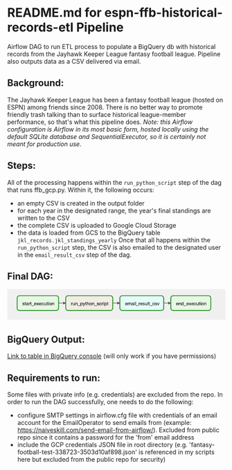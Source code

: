 # README.md for espn-ffb-historical-records-etl Pipeline
Airflow DAG to run ETL process to populate a BigQuery db with historical records from the Jayhawk 
Keeper League fantasy football league. Pipeline also outputs data as a CSV delivered via email.

## Background:
The Jayhawk Keeper League has been a fantasy football league (hosted on ESPN) among friends since
2008. There is no better way to promote friendly trash talking than to surface historical league-member
performance, so that's what this pipeline does.
_Note: this Airflow configuration is Airflow in its most basic form, hosted locally using the default SQLite 
database and SequentialExecutor, so it is certainly not meant for production use._

## Steps:
All of the processing happens within the `run_python_script` step of the dag that runs ffb_gcp.py. 
Within it, the following occurs:
* an empty CSV is created in the output folder
* for each year in the designated range, the year's final standings are written to the CSV
* the complete CSV is uploaded to Google Cloud Storage
* the data is loaded from GCS to the BigQuery table `jkl_records.jkl_standings_yearly`
Once that all happens within the `run_python_script` step, the CSV is also emailed to the designated
user in the `email_result_csv` step of the dag.

## Final DAG:
![alt text](https://github.com/mimoyer21/espn-ffb-historical-records-etl/blob/main/DAG_diagram.png) 

## BigQuery Output:
[Link to table in BigQuery console](https://console.cloud.google.com/bigquery?_ga=2.123119171.934828281.1654637609-1773417848.1651011285&project=fantasy-football-test-338723&ws=!1m5!1m4!4m3!1sfantasy-football-test-338723!2sjkl_records!3sjkl_standings_yearly) (will only work if you have permissions)

## Requirements to run:
Some files with private info (e.g. credentials) are excluded from the repo. In order to run the DAG
successfully, one needs to do the following:
- configure SMTP settings in airflow.cfg file with credentials of an email account for the 
EmailOperator to send emails from (example: https://naiveskill.com/send-email-from-airflow/). 
Excluded from public repo since it contains a password for the 'from' email address
- include the GCP credentials JSON file in root directory (e.g. 'fantasy-football-test-338723-3503d10af898.json'
is referenced in my scripts here but excluded from the public repo for security)
